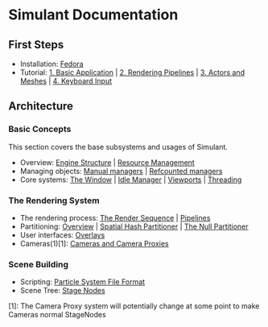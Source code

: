 # Simulant Documentation

## First Steps

 - Installation: [Fedora](install_fedora.md)
 - Tutorial: [1. Basic Application](tutorial_1.md) | [2. Rendering Pipelines](tutorial_2.md) | [3. Actors and Meshes](tutorial_3.md) | [4. Keyboard Input](tutorial_4.md)

## Architecture

### Basic Concepts

This section covers the base subsystems and usages of Simulant.

 - Overview: [Engine Structure](engine_structure.md) | [Resource Management](resource_management.md)
 - Managing objects: [Manual managers](manual_managers.md) | [Refcounted managers](refcount_managers.md)
 - Core systems: [The Window](window.md) | [Idle Manager](idle.md) | [Viewports](viewport.md) | [Threading](threading.md)

### The Rendering System

 - The rendering process: [The Render Sequence](render_sequence.md) | [Pipelines](pipeline.md)
 - Partitioning: [Overview](partitioners.md) | [Spatial Hash Partitioner](spatial_hashing.md) | [The Null Partitioner](null_partitioner.md)
 - User interfaces: [Overlays](overlay.md)
 - Cameras(1)[1]: [Cameras and Camera Proxies](cameras.md)

### Scene Building

 - Scripting: [Particle System File Format](particle_system_format.md)
 - Scene Tree: [Stage Nodes](stage_nodes.md) 

[1]: The Camera Proxy system will potentially change at some point to make Cameras normal StageNodes
